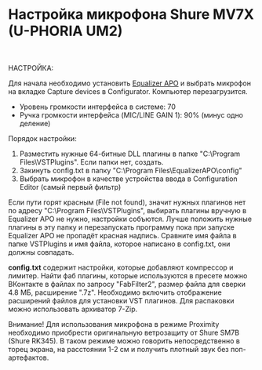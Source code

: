 # Настройка микрофона Shure MV7X (U-PHORIA UM2)

<br>

НАСТРОЙКА:

Для начала необходимо установить <a href="https://sourceforge.net/projects/equalizerapo/files/1.3/EqualizerAPO64-1.3.exe/download">Equalizer APO</a> и выбрать микрофон на вкладке Capture devices в Configurator. Компьютер перезагрузится.

* Уровень громкости интерфейса в системе: 70<br>
* Ручка громкости интерфейса (MIC/LINE GAIN 1): 90% (минус одно деление)<br>

Порядок настройки:

1. Разместить нужные 64-битные DLL плагины в папке "C:\Program Files\VSTPlugins\". Если папки нет, создать.<br>
2. Закинуть config.txt в папку "C:\Program Files\EqualizerAPO\config\"<br>
3. Выбрать микрофон в качестве устройства ввода в Configuration Editor (самый первый фильтр)<br>

Если пути горят красным (File not found), значит нужных плагинов нет по адресу "C:\Program Files\VSTPlugins\", выбирать плагины вручную в Equalizer APO не нужно, настройки собъются. Лучше положить нужные плагины в эту папку и перезапускать программу пока при запуске Equalizer APO не пропадёт красная надпись. Сравните имя файла в папке VSTPlugins и имя файла, которое написано в config.txt, они должны совпадать.<br>

<b>config.txt</b> содержит настройки, которые добавляют компрессор и лимитер. Найти фаб плагины, которые используются в пресете можно ВКонтакте в файлах по запросу "FabFilter2", размер файла для сверки 4.8 МБ, расширение ".7z". Необходимо включить отображение расширений файлов для установки VST плагинов. Для распаковки можно использовать архиватор 7-Zip.

Внимание! Для использования микрофона в режиме Proximity необходимо приобрести оригинальную ветрозащиту от Shure SM7B (Shure RK345). В таком режиме можно говорить непосредственно в торец экрана, на расстоянии 1-2 см и получить плотный звук без поп-артефактов.
